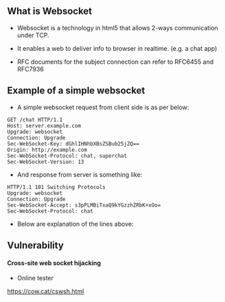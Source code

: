 ## What is Websocket

- Websocket is a technology in html5 that allows 2-ways communication under TCP.

- It enables a web to deliver info to browser in realtime. (e.g. a chat app)

- RFC documents for the subject connection can refer to RFC6455 and RFC7936


## Example of a simple websocket

- A simple websocket request from client side is as per below:

```
GET /chat HTTP/1.1
Host: server.example.com
Upgrade: websocket
Connection: Upgrade
Sec-WebSocket-Key: dGhlIHNhbXBsZSBub25jZQ==
Origin: http://example.com
Sec-WebSocket-Protocol: chat, superchat
Sec-WebSocket-Version: 13
```
- And response from server is something like:

```
HTTP/1.1 101 Switching Protocols
Upgrade: websocket
Connection: Upgrade
Sec-WebSocket-Accept: s3pPLMBiTxaQ9kYGzzhZRbK+xOo=
Sec-WebSocket-Protocol: chat
```

- Below are explanation of the lines above:

## Vulnerability

#### Cross-site web socket hijacking

- Online tester

https://cow.cat/cswsh.html

